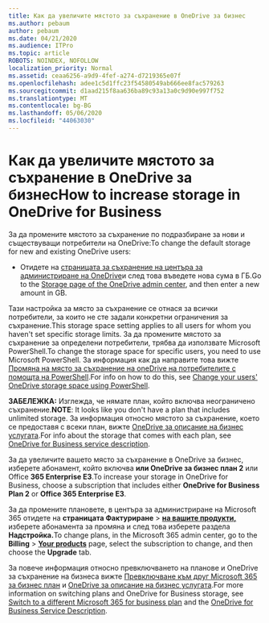 ```yaml
---
title: Как да увеличите мястото за съхранение в OneDrive за бизнес
ms.author: pebaum
author: pebaum
ms.date: 04/21/2020
ms.audience: ITPro
ms.topic: article
ROBOTS: NOINDEX, NOFOLLOW
localization_priority: Normal
ms.assetid: ceaa6256-a9d9-4fef-a274-d7219365e07f
ms.openlocfilehash: adee1c5d1ffc23f54580549ab666ee8fac579263
ms.sourcegitcommit: d1aad215f8aa636ba89c93a13a0c9d90e997f752
ms.translationtype: MT
ms.contentlocale: bg-BG
ms.lasthandoff: 05/06/2020
ms.locfileid: "44063030"
---
```

# <a name="how-to-increase-storage-in-onedrive-for-business"></a><span data-ttu-id="38383-102">Как да увеличите мястото за съхранение в OneDrive за бизнес</span><span class="sxs-lookup"><span data-stu-id="38383-102">How to increase storage in OneDrive for Business</span></span>

<span data-ttu-id="38383-103">За да промените мястото за съхранение по подразбиране за нови и съществуващи потребители на OneDrive:</span><span class="sxs-lookup"><span data-stu-id="38383-103">To change the default storage for new and existing OneDrive users:</span></span>
  
- <span data-ttu-id="38383-104">Отидете на [страницата за съхранение на центъра за администриране на OneDrive](https://admin.onedrive.com/?v=StorageSettings)и след това въведете нова сума в ГБ.</span><span class="sxs-lookup"><span data-stu-id="38383-104">Go to the [Storage page of the OneDrive admin center](https://admin.onedrive.com/?v=StorageSettings), and then enter a new amount in GB.</span></span>

<span data-ttu-id="38383-105">Тази настройка за място за съхранение се отнася за всички потребители, за които не сте задали конкретни ограничения за съхранение.</span><span class="sxs-lookup"><span data-stu-id="38383-105">This storage space setting applies to all users for whom you haven't set specific storage limits.</span></span> <span data-ttu-id="38383-106">За да промените мястото за съхранение за определени потребители, трябва да използвате Microsoft PowerShell.</span><span class="sxs-lookup"><span data-stu-id="38383-106">To change the storage space for specific users, you need to use Microsoft PowerShell.</span></span> <span data-ttu-id="38383-107">За информация как да направите това вижте [Промяна на място за съхранение на oneDrive на потребителите с помощта на PowerShell](https://go.microsoft.com/fwlink/?linkid=866402).</span><span class="sxs-lookup"><span data-stu-id="38383-107">For info on how to do this, see [Change your users' OneDrive storage space using PowerShell](https://go.microsoft.com/fwlink/?linkid=866402).</span></span>

<span data-ttu-id="38383-108">**ЗАБЕЛЕЖКА:** Изглежда, че нямате план, който включва неограничено съхранение.</span><span class="sxs-lookup"><span data-stu-id="38383-108">**NOTE**: It looks like you don't have a plan that includes unlimited storage.</span></span> <span data-ttu-id="38383-109">За информация относно мястото за съхранение, което се предоставя с всеки план, вижте [OneDrive за описание на бизнес услугата](https://go.microsoft.com/fwlink/p/?LinkID=826071).</span><span class="sxs-lookup"><span data-stu-id="38383-109">For info about the storage that comes with each plan, see [OneDrive for Business service description](https://go.microsoft.com/fwlink/p/?LinkID=826071).</span></span>
  
<span data-ttu-id="38383-110">За да увеличите вашето място за съхранение в OneDrive за бизнес, изберете абонамент, който включва **или OneDrive за бизнес план 2** или Office **365 Enterprise E3**.</span><span class="sxs-lookup"><span data-stu-id="38383-110">To increase your storage in OneDrive for Business, choose a subscription that includes either **OneDrive for Business Plan 2** or **Office 365 Enterprise E3**.</span></span> 
  
<span data-ttu-id="38383-111">За да промените плановете, в центъра за администриране на Microsoft 365 отидете на **страницата Фактуриране** \> **[на вашите продукти,](https://go.microsoft.com/fwlink/p/?linkid=842054)** изберете абонамента за промяна и след това изберете раздела **Надстройка.**</span><span class="sxs-lookup"><span data-stu-id="38383-111">To change plans, in the Microsoft 365 admin center, go to the **Billing** \> **[Your products](https://go.microsoft.com/fwlink/p/?linkid=842054)** page, select the subscription to change, and then choose the **Upgrade** tab.</span></span>
  
<span data-ttu-id="38383-112">За повече информация относно превключването на планове и OneDrive за съхранение на бизнеса вижте [Превключване към друг Microsoft 365 за бизнес план](https://go.microsoft.com/fwlink/?LinkId=2031117) и [OneDrive за описание на бизнес услугата](https://go.microsoft.com/fwlink/p/?LinkId-2031122).</span><span class="sxs-lookup"><span data-stu-id="38383-112">For more information on switching plans and OneDrive for Business storage, see [Switch to a different Microsoft 365 for business plan](https://go.microsoft.com/fwlink/?LinkId=2031117) and the [OneDrive for Business Service Description](https://go.microsoft.com/fwlink/p/?LinkId-2031122).</span></span>
